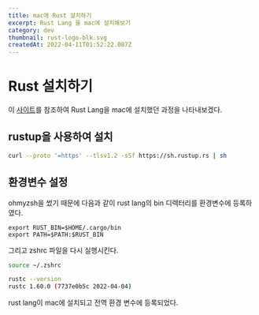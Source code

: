 ```yaml
---
title: mac에 Rust 설치하기
excerpt: Rust Lang 을 mac에 설치해보기
category: dev
thumbnail: rust-logo-blk.svg
createdAt: 2022-04-11T01:52:22.087Z
---
```

# Rust 설치하기

이 [사이트](https://www.rust-lang.org/tools/install)를 참조하여 Rust Lang을 mac에 설치했던 과정을 나타내보겠다.

## rustup을 사용하여 설치
```bash
curl --proto '=https' --tlsv1.2 -sSf https://sh.rustup.rs | sh
```
## 환경변수 설정
ohmyzsh을 썼기 때문에 다음과 같이 rust lang의 bin 디렉터리를 환경변수에 등록하였다.
```shell
export RUST_BIN=$HOME/.cargo/bin
export PATH=$PATH:$RUST_BIN
```
그리고 zshrc 파일을 다시 실행시킨다.

```bash
source ~/.zshrc
```

```bash
rustc --version
rustc 1.60.0 (7737e0b5c 2022-04-04)
```

rust lang이 mac에 설치되고 전역 환경 변수에 등록되었다.
